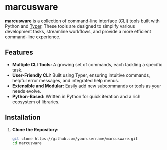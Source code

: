 # marcusware

**marcusware** is a collection of command-line interface (CLI) tools built with Python and [Typer](https://typer.tiangolo.com/). These tools are designed to simplify various development tasks, streamline workflows, and provide a more efficient command-line experience.

## Features

- **Multiple CLI Tools:** A growing set of commands, each tackling a specific task.
- **User-Friendly CLI:** Built using Typer, ensuring intuitive commands, helpful error messages, and integrated help menus.
- **Extensible and Modular:** Easily add new subcommands or tools as your needs evolve.
- **Python-Based:** Written in Python for quick iteration and a rich ecosystem of libraries.

## Installation

1. **Clone the Repository:**
   ```bash
   git clone https://github.com/yourusername/marcusware.git
   cd marcusware
   ```



